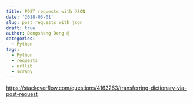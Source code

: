 ```yaml
---
title: POST requests with JSON
date: '2018-05-01'
slug: post requests with json
draft: true
author: Dongsheng Deng @
categories:
  - Python
tags:
  - Python
  - requests
  - urllib
  - scrapy
---
```





https://stackoverflow.com/questions/4163263/transferring-dictionary-via-post-request

